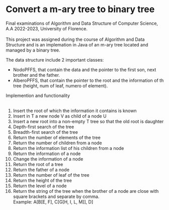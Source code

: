 # Convert a m-ary tree to binary tree
Final examinations of Algorithm and Data Structure of Computer Science, A.A 2022-2023, University of Florence. <br><br>
This project was assigned during the course of Algorithm and Data Structure and is an implemation in Java of an m-ary tree located and managed by a binary tree.



<div>The data structure include 2 important classes:<br>
  <ul>
    <li>NodoPFFS, that contain the data and the pointer to the first son, next brother and the father.</li>
    <li>AlberoPFFS, that contain the pointer to the root and the information of th tree (height, num of leaf, numero of element).</li>
  </ul>
</div>

<div>
  Implemention and functionality
  <br><br>
  <ol>
    <li>Insert the root of which the information it contains is known</li>
    <li>Insert in T a new node V as child of a node U</li>
    <li>Insert a new root into a non-empty T tree so that the old root is daughter</li>
    <li>Depth-first search of the tree</li>
    <li>Breadth-first search of the tree</li>
    <li>Return the number of elements of the tree</li>
    <li>Return the number of children from a node</li>
    <li>Return the information list of his children from a node</li>
    <li>Return the information of a node</li>
    <li>Change the information of a node</li>
    <li>Return the root of a tree</li>
    <li>Return the father of a node</li>
    <li>Return the number of leaf of the tree</li>
    <li>Return the height of the tree</li>
    <li>Return the level of a node</li>
    <li>Return the string of the tree when the brother of a node are close with square brackets and separate by comma. <br>Example: A[B[E, F], C[G[H, I, L, M]], D]</li>
  </ol>
</div>

